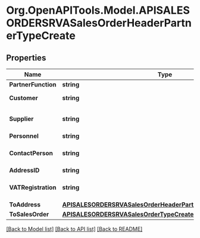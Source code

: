 # Org.OpenAPITools.Model.APISALESORDERSRVASalesOrderHeaderPartnerTypeCreate

## Properties

Name | Type | Description | Notes
------------ | ------------- | ------------- | -------------
**PartnerFunction** | **string** |  | 
**Customer** | **string** | Customer Number | [optional] 
**Supplier** | **string** | Account Number of Supplier | [optional] 
**Personnel** | **string** |  | [optional] 
**ContactPerson** | **string** | Number of Contact Person | [optional] 
**AddressID** | **string** |  | [optional] 
**VATRegistration** | **string** | VAT Registration Number | [optional] 
**ToAddress** | [**APISALESORDERSRVASalesOrderHeaderPartnerTypeCreateToAddress**](APISALESORDERSRVASalesOrderHeaderPartnerTypeCreateToAddress.md) |  | [optional] 
**ToSalesOrder** | [**APISALESORDERSRVASalesOrderTypeCreate**](APISALESORDERSRVASalesOrderTypeCreate.md) |  | [optional] 

[[Back to Model list]](../README.md#documentation-for-models) [[Back to API list]](../README.md#documentation-for-api-endpoints) [[Back to README]](../README.md)


